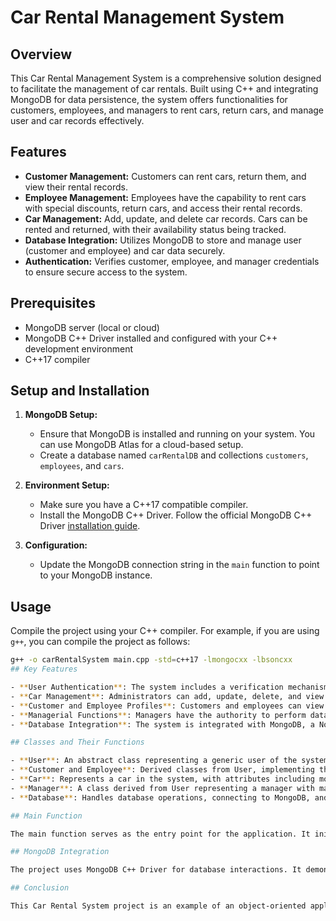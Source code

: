 # Car Rental Management System

## Overview
This Car Rental Management System is a comprehensive solution designed to facilitate the management of car rentals. Built using C++ and integrating MongoDB for data persistence, the system offers functionalities for customers, employees, and managers to rent cars, return cars, and manage user and car records effectively.

## Features
- **Customer Management:** Customers can rent cars, return them, and view their rental records.
- **Employee Management:** Employees have the capability to rent cars with special discounts, return cars, and access their rental records.
- **Car Management:** Add, update, and delete car records. Cars can be rented and returned, with their availability status being tracked.
- **Database Integration:** Utilizes MongoDB to store and manage user (customer and employee) and car data securely.
- **Authentication:** Verifies customer, employee, and manager credentials to ensure secure access to the system.

## Prerequisites
- MongoDB server (local or cloud)
- MongoDB C++ Driver installed and configured with your C++ development environment
- C++17 compiler

## Setup and Installation
1. **MongoDB Setup:**
   - Ensure that MongoDB is installed and running on your system. You can use MongoDB Atlas for a cloud-based setup.
   - Create a database named `carRentalDB` and collections `customers`, `employees`, and `cars`.

2. **Environment Setup:**
   - Make sure you have a C++17 compatible compiler.
   - Install the MongoDB C++ Driver. Follow the official MongoDB C++ Driver [installation guide](https://mongodb.github.io/mongo-cxx-driver/mongocxx-v3/installation/).

3. **Configuration:**
   - Update the MongoDB connection string in the `main` function to point to your MongoDB instance.

## Usage
Compile the project using your C++ compiler. For example, if you are using `g++`, you can compile the project as follows:
```bash
g++ -o carRentalSystem main.cpp -std=c++17 -lmongocxx -lbsoncxx
## Key Features

- **User Authentication**: The system includes a verification mechanism for customers, employees, and managers to log in using their IDs and passwords.
- **Car Management**: Administrators can add, update, delete, and view all cars in the system. Cars have attributes like model, condition, and rental status.
- **Customer and Employee Profiles**: Customers and employees can view their profiles, rent cars, return cars, and view their rental records. Customers have a limit on how many cars they can rent based on their customer record, and employees have a similar mechanism with an employee record.
- **Managerial Functions**: Managers have the authority to perform database operations for cars, customers, and employees, such as adding, updating, and deleting records in the database.
- **Database Integration**: The system is integrated with MongoDB, a NoSQL database, to store and retrieve data about users, cars, and transactions. It demonstrates how to connect to a MongoDB database, perform CRUD operations, and manage data efficiently.

## Classes and Their Functions

- **User**: An abstract class representing a generic user of the system with attributes like name, ID, and password. It declares virtual functions for renting and returning cars, and showing user information.
- **Customer and Employee**: Derived classes from User, implementing the virtual functions and adding specific attributes like rentedCars, fineDue, and record (customerRecord for customers and employeeRecord for employees).
- **Car**: Represents a car in the system, with attributes including model, condition, other details, rental status, and due date for return.
- **Manager**: A class derived from User representing a manager with managerial functions.
- **Database**: Handles database operations, connecting to MongoDB, and performing CRUD operations for cars, customers, and employees. It includes functions for verifying user credentials and displaying all records.

## Main Function

The main function serves as the entry point for the application. It initializes the database connection, creates objects for cars, customers, employees, and provides a menu-driven interface for users to interact with the system based on their roles. Users can log in as customers, employees, or managers and perform actions according to their permissions.

## MongoDB Integration

The project uses MongoDB C++ Driver for database interactions. It demonstrates establishing a connection to a MongoDB database, creating BSON documents for data storage, and executing queries to add, update, delete, and retrieve data from the database.

## Conclusion

This Car Rental System project is an example of an object-oriented application in C++ that integrates with a NoSQL database. It showcases the principles of inheritance, polymorphism, database management, and system design.
